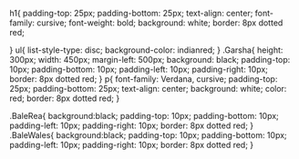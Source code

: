 h1{
    padding-top: 25px;
    padding-bottom: 25px;
    text-align: center;
    font-family: cursive;
    font-weight: bold;
    background: white;
    border: 8px dotted red;
    
}
ul{
    list-style-type: disc;
    background-color: indianred;
}
.Garsha{
    height: 300px;
    width: 450px;
    margin-left: 500px;
    background: black;
    padding-top: 10px;
    padding-bottom: 10px;
    padding-left: 10px;
    padding-right: 10px;
    border: 8px dotted red;
}
p{ 
    font-family: Verdana, cursive;
    padding-top: 25px;
    padding-bottom: 25px;
    text-align: center;
    background: white;
    color: red;
    border: 8px dotted red;
} 

.BaleRea{
    background:black;
    padding-top: 10px;
    padding-bottom: 10px;
    padding-left: 10px;
    padding-right: 10px;
    border: 8px dotted red;
}
.BaleWales{
    background:black;
    padding-top: 10px;
    padding-bottom: 10px;
    padding-left: 10px;
    padding-right: 10px;
    border: 8px dotted red;
}

